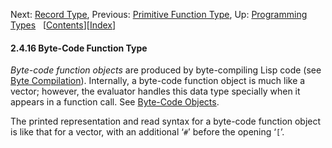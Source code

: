 

Next: [Record Type](Record-Type.html), Previous: [Primitive Function Type](Primitive-Function-Type.html), Up: [Programming Types](Programming-Types.html)   \[[Contents](index.html#SEC_Contents "Table of contents")]\[[Index](Index.html "Index")]

#### 2.4.16 Byte-Code Function Type

*Byte-code function objects* are produced by byte-compiling Lisp code (see [Byte Compilation](Byte-Compilation.html)). Internally, a byte-code function object is much like a vector; however, the evaluator handles this data type specially when it appears in a function call. See [Byte-Code Objects](Byte_002dCode-Objects.html).

The printed representation and read syntax for a byte-code function object is like that for a vector, with an additional ‘`#`’ before the opening ‘`[`’.
